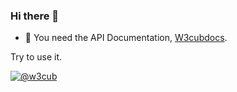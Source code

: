 ### Hi there 👋


- 🌱 You need the API Documentation, [W3cubdocs](https://docs.w3cub.com/).

 Try to use it.



[![@w3cub](https://avatars1.githubusercontent.com/u/24860109)](https://docs.w3cub.com/)




<!--
**icai/icai** is a ✨ _special_ ✨ repository because its `README.md` (this file) appears on your GitHub profile.

Here are some ideas to get you started:

- 🔭 I’m currently working on ...
- 🌱 I’m currently learning ...
- 👯 I’m looking to collaborate on ...
- 🤔 I’m looking for help with ...
- 💬 Ask me about ...
- 📫 How to reach me: ...
- 😄 Pronouns: ...
- ⚡ Fun fact: ...
-->
